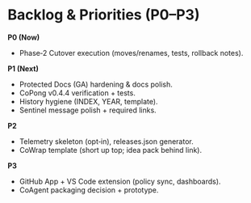 # Backlog & Priorities (P0–P3)

**P0 (Now)**
- Phase‑2 Cutover execution (moves/renames, tests, rollback notes).

**P1 (Next)**
- Protected Docs (GA) hardening & docs polish.
- CoPong v0.4.4 verification + tests.
- History hygiene (INDEX, YEAR, template).
- Sentinel message polish + required links.

**P2**
- Telemetry skeleton (opt‑in), releases.json generator.
- CoWrap template (short up top; idea pack behind link).

**P3**
- GitHub App + VS Code extension (policy sync, dashboards).
- CoAgent packaging decision + prototype.
